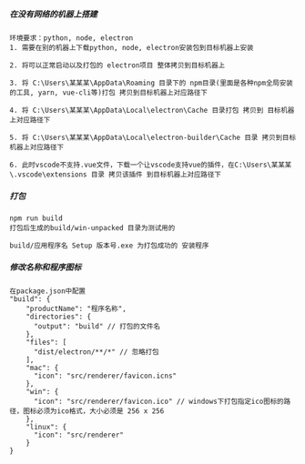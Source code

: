 ##### 在没有网络的机器上搭建
    环境要求：python, node, electron
    1. 需要在别的机器上下载python, node, electron安装包到目标机器上安装
    
    2. 将可以正常启动以及打包的 electron项目 整体拷贝到目标机器上
    
    3. 将 C:\Users\某某某\AppData\Roaming 目录下的 npm目录(里面是各种npm全局安装的工具, yarn, vue-cli等)打包 拷贝到目标机器上对应路径下
    
    4. 将 C:\Users\某某某\AppData\Local\electron\Cache 目录打包 拷贝到 目标机器上对应路径下
    
    5. 将 C:\Users\某某某\AppData\Local\electron-builder\Cache 目录 拷贝到目标机器上对应路径下
    
    6. 此时vscode不支持.vue文件，下载一个让vscode支持vue的插件，在C:\Users\某某某\.vscode\extensions 目录 拷贝该插件 到目标机器上对应路径下
    
##### 打包
    npm run build
    打包后生成的build/win-unpacked 目录为测试用的
    
    build/应用程序名 Setup 版本号.exe 为打包成功的 安装程序

##### 修改名称和程序图标
    在package.json中配置
    "build": {
        "productName": "程序名称",
        "directories": {
          "output": "build" // 打包的文件名
        },
        "files": [
          "dist/electron/**/*" // 忽略打包
        ],
        "mac": {
          "icon": "src/renderer/favicon.icns"
        },
        "win": {
          "icon": "src/renderer/favicon.ico" // windows下打包指定ico图标的路径，图标必须为ico格式，大小必须是 256 x 256
        },
        "linux": {
          "icon": "src/renderer"
        }
    }
    
    
    
    
    
    
    
    
    
    
    
    
    
    
    
    
    
